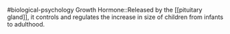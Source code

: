 #biological-psychology 
Growth Hormone::Released by the [[pituitary gland]], it controls and regulates the increase in size of children from infants to adulthood. 